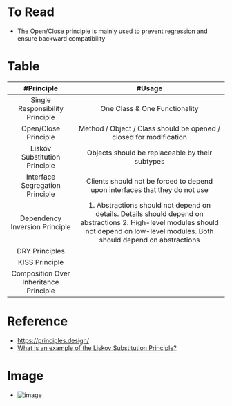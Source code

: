 # To Read
* The Open/Close principle is mainly used to prevent regression and ensure backward compatibility


# Table
| #Principle  | #Usage |
| :---: | :---: | 
| Single Responsibility Principle | One Class & One Functionality |
| Open/Close Principle | Method / Object / Class should be opened / closed for modification |
| Liskov Substitution Principle | Objects should be replaceable by their subtypes |
| Interface Segregation Principle | Clients should not be forced to depend upon interfaces that they do not use |
| Dependency Inversion Principle | 1. Abstractions should not depend on details. Details should depend on abstractions 2. High-level modules should not depend on low-level modules. Both should depend on abstractions |
| DRY Principles |  |
| KISS Principle |  |
| Composition Over Inheritance Principle |  |


# Reference
* https://principles.design/
* [What is an example of the Liskov Substitution Principle?](https://stackoverflow.com/questions/56860/what-is-an-example-of-the-liskov-substitution-principle)


# Image
* ![image](https://user-images.githubusercontent.com/7721150/143620201-fd99c82d-8ede-482c-8c63-3ad9424bea1c.png)
